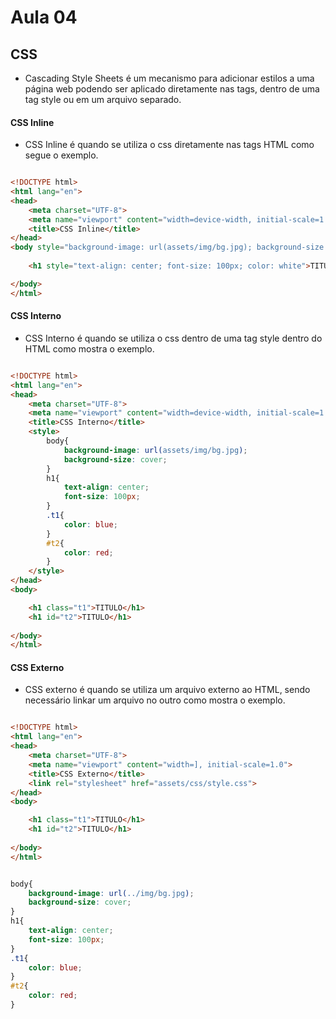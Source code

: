 # Aula 04

## CSS

- Cascading Style Sheets é um mecanismo para adicionar estilos a uma página web podendo ser aplicado diretamente nas tags, dentro de uma tag style ou em um arquivo separado.

#### CSS Inline

- CSS Inline é quando se utiliza o css diretamente nas tags HTML como segue o exemplo.

```html

<!DOCTYPE html>
<html lang="en">
<head>
    <meta charset="UTF-8">
    <meta name="viewport" content="width=device-width, initial-scale=1.0">
    <title>CSS Inline</title>
</head>
<body style="background-image: url(assets/img/bg.jpg); background-size: cover">
    
    <h1 style="text-align: center; font-size: 100px; color: white">TITULO</h1>

</body>
</html> 

```

#### CSS Interno

- CSS Interno é quando se utiliza o css dentro de uma tag style dentro do HTML como mostra o exemplo.

```html

<!DOCTYPE html>
<html lang="en">
<head>
    <meta charset="UTF-8">
    <meta name="viewport" content="width=device-width, initial-scale=1.0">
    <title>CSS Interno</title>
    <style>
        body{
            background-image: url(assets/img/bg.jpg);
            background-size: cover;
        }
        h1{
            text-align: center;
            font-size: 100px;
        }
        .t1{
            color: blue;   
        }
        #t2{
            color: red;
        }
    </style>
</head>
<body>

    <h1 class="t1">TITULO</h1>
    <h1 id="t2">TITULO</h1>
    
</body>
</html>

```

#### CSS Externo

- CSS externo é quando se utiliza um arquivo externo ao HTML, sendo necessário linkar um arquivo no outro como mostra o exemplo.

```html

<!DOCTYPE html>
<html lang="en">
<head>
    <meta charset="UTF-8">
    <meta name="viewport" content="width=], initial-scale=1.0">
    <title>CSS Externo</title>
    <link rel="stylesheet" href="assets/css/style.css">
</head>
<body>

    <h1 class="t1">TITULO</h1>
    <h1 id="t2">TITULO</h1>
    
</body>
</html>

```

```css

body{
    background-image: url(../img/bg.jpg);
    background-size: cover;
}
h1{
    text-align: center;
    font-size: 100px;
}
.t1{
    color: blue;   
}
#t2{
    color: red;
}

```